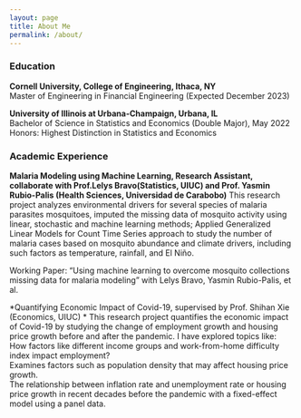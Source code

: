 ```yaml
---
layout: page
title: About Me
permalink: /about/
---
```


### Education
**Cornell University, College of Engineering, Ithaca, NY** \
Master of Engineering in Financial Engineering (Expected December 2023)

**University of Illinois at Urbana-Champaign, Urbana, IL** \
Bachelor of Science in Statistics and Economics (Double Major), May 2022 \
Honors: Highest Distinction in Statistics and Economics


### Academic Experience

**Malaria Modeling using Machine Learning, Research Assistant, collaborate with Prof.Lelys Bravo(Statistics, UIUC) and Prof. Yasmin Rubio-Palis (Health Sciences, Universidad de Carabobo)** 
This research project analyzes environmental drivers for several species of malaria parasites mosquitoes, imputed the missing data of mosquito activity using linear, stochastic and machine learning methods; Applied Generalized Linear Models for Count Time Series approach to study the number of malaria cases based on mosquito abundance and climate drivers, including such factors as temperature, rainfall, and El Niño.

Working Paper: “Using machine learning to overcome mosquito collections missing data for malaria modeling” with Lelys Bravo, Yasmin Rubio-Palis, et al.


*Quantifying Economic Impact of Covid-19, supervised by Prof. Shihan Xie (Economics, UIUC) *
This research project quantifies the economic impact of Covid-19 by studying the change of employment growth and housing price growth before and after the pandemic. I have explored topics like: \
How factors like different income groups and work-from-home difficulty index impact employment? \
Examines factors such as population density that may affect housing price growth. \
The relationship between inflation rate and unemployment rate or housing price growth in recent decades before the pandemic with a fixed-effect model using a panel data.



